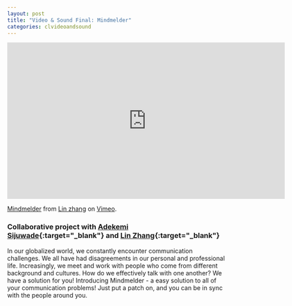 ```yaml
---
layout: post
title: "Video & Sound Final: Mindmelder"
categories: clvideoandsound
---
```


<iframe src="https://player.vimeo.com/video/239058579" width="640" height="360" frameborder="0" webkitallowfullscreen mozallowfullscreen allowfullscreen></iframe>
<p><a href="https://vimeo.com/239058579">Mindmelder</a> from <a href="https://vimeo.com/user38214230">Lin zhang</a> on <a href="https://vimeo.com">Vimeo</a>.</p>

### Collaborative project with [Adekemi Sijuwade](http://adekemi.itp.afrikatoday.com){:target="_blank"} and [Lin Zhang](https://linzhangcs.github.io){:target="_blank"} ###
In our globalized world, we constantly encounter communication challenges. We all have had disagreements in our personal and professional life. Increasingly, we meet and work with people who come from different background and cultures. How do we effectively talk with one another? We have a solution for you! Introducing Mindmelder - a easy solution to all of your communication problems! Just put a patch on, and you can be in sync with the people around you. 
